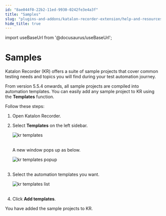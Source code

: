 ```yaml
---
id: "8ae044f0-22b2-11ed-9930-0242fe3e4a3f"
title: "Samples"
slug: "plugins-and-addons/katalon-recorder-extension/help-and-resources/samples"
hide_title: true
---
```

import useBaseUrl from '@docusaurus/useBaseUrl';

  

# <a id="id" class="anchor_top_offset"/><a id="ariaid-title1" class="anchor_top_offset"/>Samples

  
    
<p xmlns="http://www.w3.org/1999/xhtml" className="p">Katalon Recorder (KR) offers a suite of sample projects that   cover common testing needs and topics you will find during your   test automation journey.</p> 
    
<p xmlns="http://www.w3.org/1999/xhtml" className="p">From version 5.5.4 onwards, all sample projects are compiled   into automation templates. You can easily add any sample project to   KR using the <strong className="ph b">Templates</strong> function.</p> 
    
<p xmlns="http://www.w3.org/1999/xhtml" className="p">Follow these steps:</p> 
    
<ol xmlns="http://www.w3.org/1999/xhtml" className="ol">   <li className="li">Open Katalon Recorder.</li>   <li className="li">     <p className="p">Select <strong className="ph b">Templates</strong> on the left sidebar.</p>     <p className="p">       <img className="image" src={useBaseUrl("https://github.com/katalon-studio/docs-images/raw/master/katalon-recorder/docs/samples/kr-templates.png")} alt="kr templates" /><br /><br />     </p>     <p className="p">A new window pops up as below.</p>     <p className="p">       <img className="image" src={useBaseUrl("https://github.com/katalon-studio/docs-images/raw/master/katalon-recorder/docs/samples/kr-templace-popup.png")} alt="kr templates popup" /><br /><br />     </p>   </li>   <li className="li">     <p className="p">Select the automation templates you want.</p>     <p className="p">       <img className="image" src={useBaseUrl("https://github.com/katalon-studio/docs-images/raw/master/katalon-recorder/docs/samples/kr-add-templates.png")} alt="kr templates list" /><br /><br />     </p>   </li>   <li className="li">     <p className="p">Click <strong className="ph b">Add templates</strong>.</p>   </li> </ol> 
    
<p xmlns="http://www.w3.org/1999/xhtml" className="p">You have added the sample projects to KR.</p> 
  

